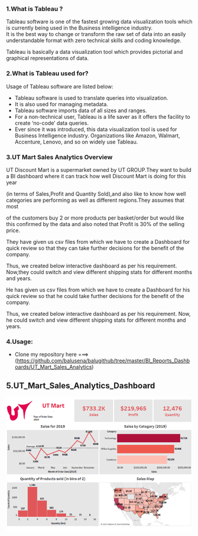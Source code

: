 ### 1.What is Tableau ?  

Tableau software is one of the fastest growing data visualization tools which is currently being used in the Business intelligence industry.  
It is the best way to change or transform the raw set of data into an easily understandable format with zero technical skills and coding knowledge.   

Tableau is basically a data visualization tool which provides pictorial and graphical representations of data.

### 2.What is Tableau used for?  

Usage of Tableau software are listed below:

- Tableau software is used to translate queries into visualization.  
- It is also used for managing metadata.  
- Tableau software imports data of all sizes and ranges.  
- For a non-technical user, Tableau is a life saver as it offers the facility to create ‘no-code’ data queries.  
- Ever since it was introduced, this data visualization tool is used for Business Intelligence industry. Organizations like Amazon, Walmart, Accenture, Lenovo, and so on widely use Tableau.  


### 3.UT Mart Sales Analytics Overview 

UT Discount Mart is a supermarket owned by UT GROUP.They want to build a BI dashboard where it can track how well Discount Mart is doing for
this year 

(in terms of Sales,Profit and Quantity Sold),and also like to know how well categories are performing as well as different regions.They assumes that most

of the customers buy 2 or more products per basket/order but would like this confirmed by the data and also noted that Profit is 30% of the selling price.

They have given us csv files from which we have to create a Dashboard for quick review so that they can take further decisions for the benefit of the company.

Thus, we created below interactive dashboard as per his requirement. Now,they could switch and view different shipping stats for different months and years.

He has given us csv files from which we have to create a Dashboard for his quick review so that he could take further decisions for the benefit of the company.

Thus, we created below interactive dashboard as per his requirement. Now, he could switch and view different shipping stats for different months and years.   


### 4.Usage:

- Clone my repository here ===> (https://github.com/balusena/balugithub/tree/master/BI_Reports_Dashboards/UT_Mart_Sales_Analytics) 


##  5.UT_Mart_Sales_Analytics_Dashboard

![UT_Mart_Sales_Analytics!](UT_Mart_Sales_Analytics.jpg)




